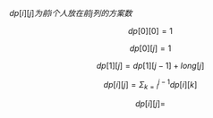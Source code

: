 $dp[i][j] 为前 i 个人放在前j列的方案数$

$$dp[0][0] = 1$$

$$dp[0][j] = 1$$

$$dp[1][j] = dp[1][j-1]+long[j]$$

$$dp[i][j] = \Sigma_{k=i}^{j-1} dp[i][k]$$

$$dp[i][j] = $$

